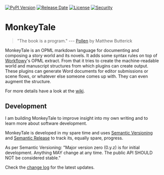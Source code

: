 [![PyPI Version](https://img.shields.io/pypi/v/monkeytale.svg?style=for-the-badge)](https://pypi.org/project/monkeytale)
[![Release Date](https://img.shields.io/github/release-date/MLAOPDX/monkeytale?style=for-the-badge)](https://github.com/MLAOPDX/monkeytale/releases)
[![License](https://img.shields.io/github/license/MLAOPDX/monkeytale.svg?style=for-the-badge)](https://github.com/MLAOPDX/monkeytale/blob/main/LICENSE)
[![Security](https://img.shields.io/static/v1?label=security&message=bandit&color=yellow&style=for-the-badge)](https://github.com/PyCQA/bandit)

# MonkeyTale

> "The book is a program." --- [Pollen](https://docs.racket-lang.org/pollen/big-picture.html) by Matthew Butterick

MonkeyTale is an OPML markdown language for documenting and composing a story world and its novels. It adds some syntax rules on top of [Workflowy](https://workflowy.com)'s OPML extract. From that it tries to create the machine-readable world and manuscript structures from which plugins can create output. These plugins can generate Word documents for editor submissions or scene flows, or whatever else someone comes up with. They can even augment the structure.

For more details have a look at the [wiki](https://github.com/MLAOPDX/monkeytale/wiki).

## Development

I am building MonkeyTale to improve insight into my own writing and to learn more about software development.

MonkeyTale is developed in my spare time and uses [Semantic Versioning](https://semver.org/) and [Semantic Release](https://pypi.org/project/python-semantic-release/) to track its, equally spare, progress.

As per Semantic Versioning: "Major version zero (0.y.z) is for initial development. Anything MAY change at any time. The public API SHOULD NOT be considered stable."

Check the [change log](https://github.com/MLAOPDX/monkeytale/blob/main/CHANGELOG.md) for the latest updates.
